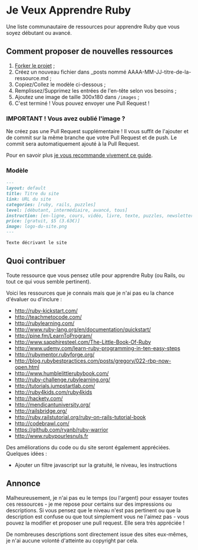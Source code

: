 # Je Veux Apprendre Ruby

Une liste communautaire de ressources pour apprendre Ruby que vous soyez débutant ou avancé.

## Comment proposer de nouvelles ressources

1. [Forker le projet](https://github.com/simonc/jeveuxapprendreruby.fr/fork) ;
1. Créez un nouveau fichier dans _posts nommé AAAA-MM-JJ-titre-de-la-ressource.md ;
2. Copiez/Collez le modèle ci-dessous ;
3. Remplissez/Supprimez les entrées de l'en-tête selon vos besoins ;
4. Ajoutez une image de taille 300x180 dans `/images` ;
5. C'est terminé ! Vous pouvez envoyer une Pull Request !

### IMPORTANT ! Vous avez oublié l'image ?

Ne créez pas une Pull Request supplémentaire ! Il vous suffit de l'ajouter et de commit sur la même branche que votre Pull Request et de push. Le commit sera automatiquement ajouté à la Pull Request.

Pour en savoir plus [je vous recommande vivement ce guide](https://guides.github.com/introduction/flow/index.html).

### Modèle

``` markdown
---
layout: default
title: Titre du site
link: URL du site
categories: [ruby, rails, puzzles]
level: [débutant, intermédiaire, avancé, tous]
instruction: [en-ligne, cours, vidéo, livre, texte, puzzles, newsletter, podcast]
price: [gratuit, $5 (3.63€)]
image: logo-du-site.png
---

Texte décrivant le site
```

## Quoi contribuer

Toute ressource que vous pensez utile pour apprendre Ruby (ou Rails, ou tout ce qui vous semble pertinent).

Voici les ressources que je connais mais que je n'ai pas eu la chance d'évaluer ou d'inclure :

* http://ruby-kickstart.com/
* http://teachmetocode.com/
* http://rubylearning.com/
* http://www.ruby-lang.org/en/documentation/quickstart/
* http://pine.fm/LearnToProgram/
* http://www.sapphiresteel.com/The-Little-Book-Of-Ruby
* http://www.udemy.com/learn-ruby-programming-in-ten-easy-steps
* http://rubymentor.rubyforge.org/
* http://blog.rubybestpractices.com/posts/gregory/022-rbp-now-open.html
* http://www.humblelittlerubybook.com/
* http://ruby-challenge.rubylearning.org/
* http://tutorials.jumpstartlab.com/
* http://ruby4kids.com/ruby4kids
* http://hackety.com/
* http://mendicantuniversity.org/
* http://railsbridge.org/
* http://ruby.railstutorial.org/ruby-on-rails-tutorial-book
* http://codebrawl.com/
* https://github.com/ryanb/ruby-warrior
* http://www.rubypourlesnuls.fr

Des améliorations du code ou du site seront également appréciées. Quelques idées :

* Ajouter un filtre javascript sur la gratuité, le niveau, les instructions

## Annonce

Malheureusement, je n'ai pas eu le temps (ou l'argent) pour essayer toutes ces ressources - je me repose pour certains sur des impressions ou descriptions. Si vous pensez que le niveau n'est pas pertinent ou que la description est confuse ou que tout simplement vous ne l'aimez pas - vous pouvez la modifier et proposer une pull request. Elle sera très appréciée !

De nombreuses descriptions sont directement issue des sites eux-mêmes, je n'ai aucune volonté d'atteinte au copyright par cela.
